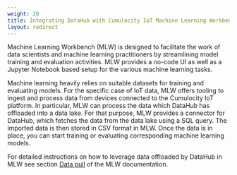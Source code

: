 ```yaml
---
weight: 20
title: Integrating DataHub with Cumulocity IoT Machine Learning Workbench
layout: redirect
---
```


Machine Learning Workbench (MLW) is designed to facilitate the work of data scientists and machine learning practitioners by streamlining model training and evaluation activities. MLW provides a no-code UI as well as a Jupyter Notebook based setup for the various machine learning tasks.

Machine learning heavily relies on suitable datasets for training and evaluating models. For the specific case of IoT data, MLW offers tooling to ingest and process data from devices connected to the Cumulocity IoT platform. In particular, MLW can process the data which DataHub has offloaded into a data lake. For that purpose, MLW provides a connector for DataHub, which fetches the data from the data lake using a SQL query. The imported data is then stored in CSV format in MLW. Once the data is in place, you can start training or evaluating corresponding machine learning models.

For detailed instructions on how to leverage data offloaded by DataHub in MLW see section [Data pull](/machine-learning/web-app-mlw/#third-party-data-pull) of the MLW documentation.